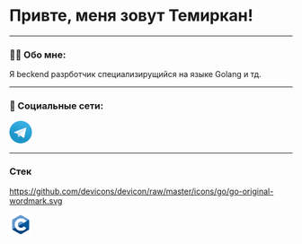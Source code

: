 # Привте, меня зовут Темиркан!

---

### :man_technologist: Обо мне:

Я beckend разрботчик специализирущийся на языке Golang и тд.

---

### 🤝 Социальные сети:
  <div id="badges">
    <a href="https://t.me/Abitoff" target="_blank">
      <img src="https://raw.githubusercontent.com/github/explore/80688e429a7d4ef2fca1e82350fe8e3517d3494d/topics/telegram/telegram.png" width="40" height="40" alt="TG Badge"/>
    </a>
  </div>

---

### Стек
https://github.com/devicons/devicon/raw/master/icons/go/go-original-wordmark.svg

<img src="https://raw.githubusercontent.com/github/explore/f3e22f0dca2be955676bc70d6214b95b13354ee8/topics/c/c.png" width="40" height="40" alt="С++ Badge"/>


